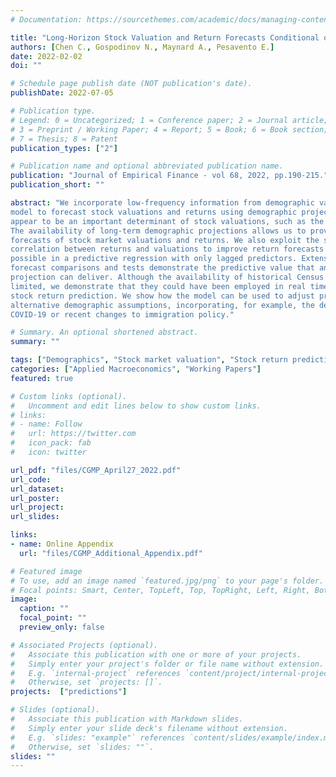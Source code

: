 ```yaml
---
# Documentation: https://sourcethemes.com/academic/docs/managing-content/

title: "Long-Horizon Stock Valuation and Return Forecasts Conditional on Demographic Projections"
authors: [Chen C., Gospodinov N., Maynard A., Pesavento E.]
date: 2022-02-02
doi: ""

# Schedule page publish date (NOT publication's date).
publishDate: 2022-07-05

# Publication type.
# Legend: 0 = Uncategorized; 1 = Conference paper; 2 = Journal article;
# 3 = Preprint / Working Paper; 4 = Report; 5 = Book; 6 = Book section;
# 7 = Thesis; 8 = Patent
publication_types: ["2"]

# Publication name and optional abbreviated publication name.
publication: "Journal of Empirical Finance - vol 68, 2022, pp.190-215."
publication_short: ""

abstract: "We incorporate low-frequency information from demographic variables into a simple predictive
model to forecast stock valuations and returns using demographic projections. The demographics
appear to be an important determinant of stock valuations, such as the dividend-price ratio.
The availability of long-term demographic projections allows us to provide (very) long-horizon
forecasts of stock market valuations and returns. We also exploit the strong contemporaneous
correlation between returns and valuations to improve return forecasts – something which is not
possible in a predictive regression with only lagged predictors. Extensive pseudo out-of-sample
forecast comparisons and tests demonstrate the predictive value that an accurate demographic
projection can deliver. Although the availability of historical Census Bureau projections is
limited, we demonstrate that they could have been employed in real time to improve true longhorizon
stock return prediction. We show how the model can be used to adjust predictions under
alternative demographic assumptions, incorporating, for example, the demographic impact of
COVID-19 or recent changes to immigration policy."

# Summary. An optional shortened abstract.
summary: ""

tags: ["Demographics", "Stock market valuation", "Stock return prediction", "Conditional forecasts", "Long-horizon forecasts"]
categories: ["Applied Macroeconomics", "Working Papers"]
featured: true

# Custom links (optional).
#   Uncomment and edit lines below to show custom links.
# links:
# - name: Follow
#   url: https://twitter.com
#   icon_pack: fab
#   icon: twitter

url_pdf: "files/CGMP_April27_2022.pdf"
url_code: 
url_dataset:
url_poster:
url_project:
url_slides:

links: 
- name: Online Appendix
  url: "files/CGMP_Additional_Appendix.pdf"

# Featured image
# To use, add an image named `featured.jpg/png` to your page's folder. 
# Focal points: Smart, Center, TopLeft, Top, TopRight, Left, Right, BottomLeft, Bottom, BottomRight.
image:
  caption: ""
  focal_point: ""
  preview_only: false

# Associated Projects (optional).
#   Associate this publication with one or more of your projects.
#   Simply enter your project's folder or file name without extension.
#   E.g. `internal-project` references `content/project/internal-project/index.md`.
#   Otherwise, set `projects: []`.
projects:  ["predictions"]

# Slides (optional).
#   Associate this publication with Markdown slides.
#   Simply enter your slide deck's filename without extension.
#   E.g. `slides: "example"` references `content/slides/example/index.md`.
#   Otherwise, set `slides: ""`.
slides: ""
---
```

